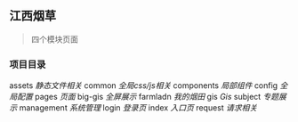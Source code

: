 ## 江西烟草

> 四个模块页面

### 项目目录
assets       *静态文件相关*
common       *全局css/js相关*
components   *局部组件*
config       *全局配置*
pages        *页面*
  big-gis    *全屏展示*
  farmladn   *我的烟田*
  gis        *Gis*
  subject    *专题展示*
  management *系统管理*
  login      *登录页*
  index      *入口页*
request      *请求相关*